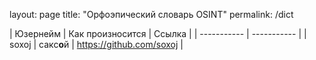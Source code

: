 layout: page
title: "Орфоэпический словарь OSINT"
permalink: /dict

| Юзернейм    | Как произносится | Ссылка |
| ----------- | ----------- |
| soxoj       | сакс<b>о</b>й       | https://github.com/soxoj | 
